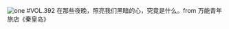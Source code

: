![one](http://image.wufazhuce.com/FmoGsMBUzYktNImpf-FsQ5VerxGP)
#VOL.392
在那些夜晚，照亮我们黑暗的心，究竟是什么。from 万能青年旅店《秦皇岛》